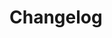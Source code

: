 <!--
SPDX-FileCopyrightText: 2024 Dan Anglin <d.n.i.anglin@gmail.com>

SPDX-License-Identifier: CC-BY-4.0
-->

# Changelog
